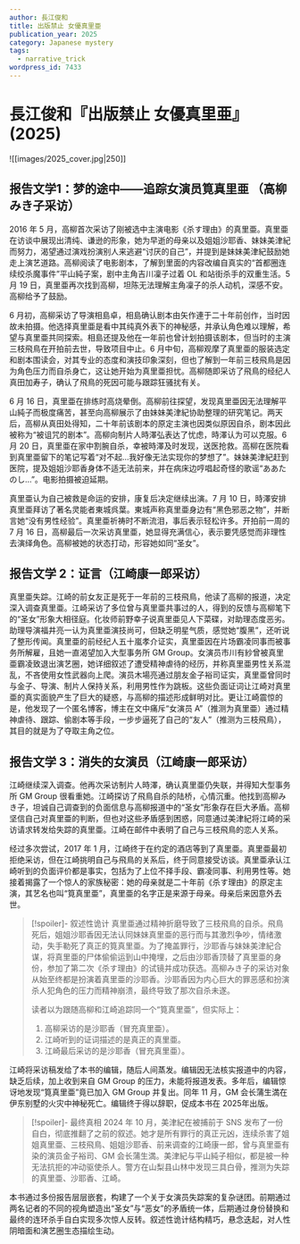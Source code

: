 ```yaml
---
author: 長江俊和
title: 出版禁止 女優真里亜
publication_year: 2025
category: Japanese mystery
tags:
  - narrative_trick
wordpress_id: 7433
---
```

# 長江俊和『出版禁止 女優真里亜』(2025)

![[images/2025_cover.jpg|250]]

## 报告文学1：梦的途中——追踪女演员筧真里亜 （高柳みき子采访）

2016 年 5 月，高柳首次采访了刚被选中主演电影《杀す理由》的真里亜。真里亜在访谈中展现出清纯、谦逊的形象，她为早逝的母亲以及姐姐沙耶香、妹妹美津紀而努力，渴望通过演戏扮演别人来逃避“讨厌的自己”，并提到是妹妹美津紀鼓励她走上演艺道路。高柳阅读了电影剧本，了解到里面的内容改编自真实的“首都圈连续绞杀魔事件”平山純子案，剧中主角吉川凜子过着 OL 和站街杀手的双重生活。5 月 19 日，真里亜再次找到高柳，坦陈无法理解主角凜子的杀人动机，深感不安。高柳给予了鼓励。

6 月初，高柳采访了导演相島卓，相島确认剧本由矢作連于二十年前创作，当时因故未拍摄。他选择真里亜是看中其纯真外表下的神秘感，并承认角色难以理解，希望与真里亜共同探索。相島还提及他在一年前也曾计划拍摄该剧本，但当时的主演三枝飛鳥在开拍前去世，导致项目中止。6 月中旬，高柳观摩了真里亜的服装选定和剧本围读会，对其专业的态度和演技印象深刻，但也了解到一年前三枝飛鳥是因为角色压力而自杀身亡，这让她开始为真里亜担忧。高柳随即采访了飛鳥的经纪人真田加寿子，确认了飛鳥的死因可能与跟踪狂骚扰有关。

6 月 16 日，真里亜在排练时高烧晕倒。高柳前往探望，发现真里亜因无法理解平山純子而极度痛苦，甚至向高柳展示了由妹妹美津紀协助整理的研究笔记。两天后，高柳从真田处得知，二十年前该剧本的原定主演也因类似原因自杀，剧本因此被称为“被诅咒的剧本”。高柳向制片人時澤弘表达了忧虑，時澤认为可以克服。6 月 20 日，真里亜在家中割腕自杀，幸被時澤及时发现，送医抢救。高柳在医院看到真里亜留下的笔记写着“对不起…我好像无法实现你的梦想了”。妹妹美津紀赶到医院，提及姐姐沙耶香身体不适无法前来，并在病床边哼唱起奇怪的歌谣“ああたのし…”。电影拍摄被迫延期。

真里亜认为自己被救是命运的安排，康复后决定继续出演。7 月 10 日，時澤安排真里亜拜访了著名灵能者東城呉葉。東城声称真里亜身边有“黑色邪恶之物”，并断言她“没有男性经验”。真里亜祈祷时不断流泪，事后表示轻松许多。开拍前一周的 7 月 16 日，高柳最后一次采访真里亜，她显得充满信心，表示要凭感觉而非理性去演绎角色。高柳被她的状态打动，形容她如同“圣女”。

## 报告文学 2：证言（江崎康一郎采访）

真里亜失踪。江崎的前女友正是死于一年前的三枝飛鳥，他读了高柳的报道，决定深入调查真里亜。江崎采访了多位曾与真里亜共事过的人，得到的反馈与高柳笔下的“圣女”形象大相径庭。化妆师前野幸子说真里亜见人下菜碟，对助理态度恶劣。助理导演福井亮一认为真里亜演技尚可，但缺乏明星气质，感觉她“腹黑”，还听说了整形传闻。真里亜的前经纪人五十嵐孝介证实，真里亜因在片场霸凌同事而被事务所解雇，且她一直渴望加入大型事务所 GM Group。女演员市川有紗曾被真里亜霸凌致退出演艺圈，她详细叙述了遭受精神虐待的经历，并称真里亜男性关系混乱，不吝使用女性武器向上爬。演员木場亮通过朋友金子裕司证实，真里亜曾同时与金子、导演、制片人保持关系，利用男性作为跳板。这些负面证词让江崎对真里亜的真实面貌产生了巨大的疑惑，与高柳的描述形成鲜明对比。更让江崎震惊的是，他发现了一个匿名博客，博主在文中痛斥“女演员 A”（推测为真里亜）通过精神虐待、跟踪、偷剧本等手段，一步步逼死了自己的“友人”（推测为三枝飛鳥），其目的就是为了夺取主角之位。

## 报告文学 3：消失的女演员（江崎康一郎采访）

江崎继续深入调查。他再次采访制片人時澤，确认真里亜仍失联，并得知大型事务所 GM Group 很看重她。江崎探访了飛鳥自杀的陆桥，心情沉重。他找到高柳みき子，坦诚自己调查到的负面信息与高柳报道中的“圣女”形象存在巨大矛盾。高柳坚信自己对真里亜的判断，但也对这些矛盾感到困惑，同意通过美津紀将江崎的采访请求转发给失踪的真里亜。江崎在邮件中表明了自己与三枝飛鳥的恋人关系。

经过多次尝试，2017 年 1 月，江崎终于在约定的酒店等到了真里亜。真里亜最初拒绝采访，但在江崎挑明自己与飛鳥的关系后，终于同意接受访谈。真里亜承认江崎听到的负面评价都是事实，包括为了上位不择手段、霸凌同事、利用男性等。她接着揭露了一个惊人的家族秘密：她的母亲就是二十年前《杀す理由》的原定主演，其艺名也叫“筧真里亜”，真里亜的名字正是来源于母亲。母亲后来因意外去世。

> [!spoiler]- 叙述性诡计
> 真里亜通过精神折磨导致了三枝飛鳥的自杀。飛鳥死后，姐姐沙耶香因无法认同妹妹真里亜的恶行而与其激烈争吵，情绪激动，失手勒死了真正的筧真里亜。为了掩盖罪行，沙耶香与妹妹美津紀合谋，将真里亜的尸体偷偷运到山中掩埋，之后由沙耶香顶替了真里亜的身份，参加了第二次《杀す理由》的试镜并成功获选。高柳みき子的采访对象从始至终都是扮演着真里亜的沙耶香。沙耶香因为内心巨大的罪恶感和扮演杀人犯角色的压力而精神崩溃，最终导致了那次自杀未遂。
> 
> 读者以为跟随高柳和江崎追踪同一个“筧真里亜”，但实际上：
> 1. 高柳采访的是沙耶香（冒充真里亜）。
> 2. 江崎听到的证词描述的是真正的真里亜。
> 3. 江崎最后采访的是沙耶香（冒充真里亜）。

江崎将采访稿发给了本书的编辑，随后人间蒸发。编辑因无法核实报道中的内容，缺乏后续，加上收到来自 GM Group 的压力，未能将报道发表。多年后，编辑惊讶地发现“筧真里亜”竟已加入 GM Group 并复出。同年 11 月，GM 会长蒲生満在伊东别墅的火灾中神秘死亡。编辑终于得以辞职，促成本书在 2025年出版。

> [!spoiler]- 最终真相
> 2024 年 10 月，美津紀在被捕前于 SNS 发布了一份自白，彻底推翻了之前的叙述。她才是所有罪行的真正元凶，连续杀害了姐姐真里亜、三枝飛鳥、姐姐沙耶香、前来调查的江崎康一郎，曾与真里亜有染的演员金子裕司、GM 会长蒲生満。美津紀与平山純子相似，都是被一种无法抗拒的冲动驱使杀人。警方在山梨县山林中发现三具白骨，推测为失踪的真里亜、沙耶香、江崎。

本书通过多份报告层层嵌套，构建了一个关于女演员失踪案的复杂谜团。前期通过两名记者的不同的视角塑造出“圣女”与“恶女”的矛盾统一体，后期通过身份替换和最终的连环杀手自白实现多次惊人反转。叙述性诡计结构精巧，悬念迭起，对人性阴暗面和演艺圈生态描绘生动。